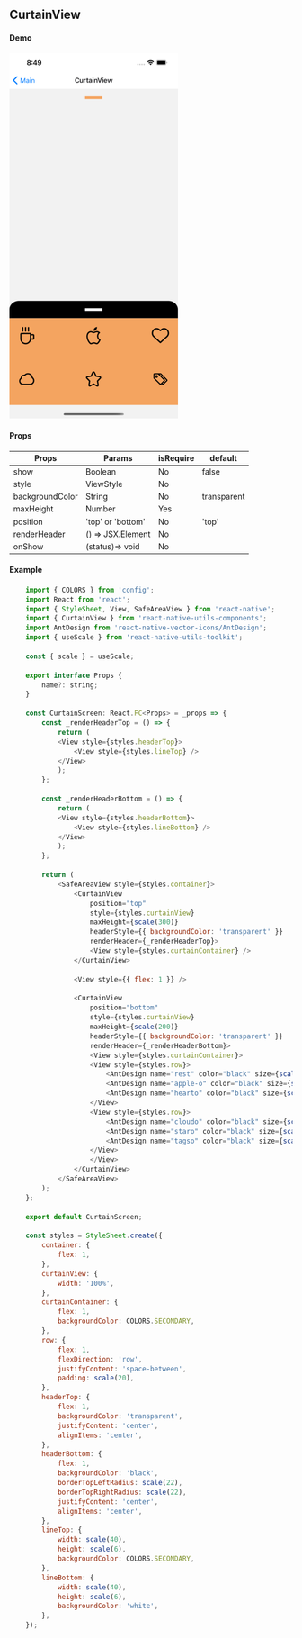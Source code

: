 ## CurtainView
#### Demo
![](https://github.com/hoaphantn7604/file-upload/blob/master/document/component/curtainview.png)

#### Props
| Props              | Params               | isRequire | default          |
| ------------------ | -------------------- | --------- | ---------------- |
| show               | Boolean              | No        | false            |
| style              | ViewStyle            | No        |                  |
| backgroundColor    | String               | No        | transparent      |
| maxHeight          | Number               | Yes       |                  |
| position           | 'top' or 'bottom'    | No        | 'top'            |
| renderHeader       | () => JSX.Element    | No        |                  |
| onShow             | (status)=> void      | No        |                  |

#### Example
```js
    import { COLORS } from 'config';
    import React from 'react';
    import { StyleSheet, View, SafeAreaView } from 'react-native';
    import { CurtainView } from 'react-native-utils-components';
    import AntDesign from 'react-native-vector-icons/AntDesign';
    import { useScale } from 'react-native-utils-toolkit';

    const { scale } = useScale;

    export interface Props {
        name?: string;
    }

    const CurtainScreen: React.FC<Props> = _props => {
        const _renderHeaderTop = () => {
            return (
            <View style={styles.headerTop}>
                <View style={styles.lineTop} />
            </View>
            );
        };

        const _renderHeaderBottom = () => {
            return (
            <View style={styles.headerBottom}>
                <View style={styles.lineBottom} />
            </View>
            );
        };

        return (
            <SafeAreaView style={styles.container}>
                <CurtainView
                    position="top"
                    style={styles.curtainView}
                    maxHeight={scale(300)}
                    headerStyle={{ backgroundColor: 'transparent' }}
                    renderHeader={_renderHeaderTop}>
                    <View style={styles.curtainContainer} />
                </CurtainView>

                <View style={{ flex: 1 }} />

                <CurtainView
                    position="bottom"
                    style={styles.curtainView}
                    maxHeight={scale(200)}
                    headerStyle={{ backgroundColor: 'transparent' }}
                    renderHeader={_renderHeaderBottom}>
                    <View style={styles.curtainContainer}>
                    <View style={styles.row}>
                        <AntDesign name="rest" color="black" size={scale(40)} />
                        <AntDesign name="apple-o" color="black" size={scale(40)} />
                        <AntDesign name="hearto" color="black" size={scale(40)} />
                    </View>
                    <View style={styles.row}>
                        <AntDesign name="cloudo" color="black" size={scale(40)} />
                        <AntDesign name="staro" color="black" size={scale(40)} />
                        <AntDesign name="tagso" color="black" size={scale(40)} />
                    </View>
                    </View>
                </CurtainView>
            </SafeAreaView>
        );
    };

    export default CurtainScreen;

    const styles = StyleSheet.create({
        container: {
            flex: 1,
        },
        curtainView: {
            width: '100%',
        },
        curtainContainer: {
            flex: 1,
            backgroundColor: COLORS.SECONDARY,
        },
        row: {
            flex: 1,
            flexDirection: 'row',
            justifyContent: 'space-between',
            padding: scale(20),
        },
        headerTop: {
            flex: 1,
            backgroundColor: 'transparent',
            justifyContent: 'center',
            alignItems: 'center',
        },
        headerBottom: {
            flex: 1,
            backgroundColor: 'black',
            borderTopLeftRadius: scale(22),
            borderTopRightRadius: scale(22),
            justifyContent: 'center',
            alignItems: 'center',
        },
        lineTop: {
            width: scale(40),
            height: scale(6),
            backgroundColor: COLORS.SECONDARY,
        },
        lineBottom: {
            width: scale(40),
            height: scale(6),
            backgroundColor: 'white',
        },
    });
```